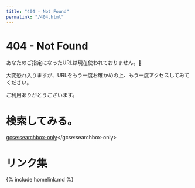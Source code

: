 ```yaml
---
title: "404 - Not Found"
permalink: "/404.html"
---
```

# 404 - Not Found
あなたのご指定になったURLは現在使われておりません。🐼

大変恐れ入りますが、URLをもう一度お確かめの上、もう一度アクセスしてみてください。

ご利用ありがとうございます。

# 検索してみる。
<script>
  (function() {
    var cx = 'partner-pub-7000200295725746:6924903527';
    var gcse = document.createElement('script');
    gcse.type = 'text/javascript';
    gcse.async = true;
    gcse.src = 'https://cse.google.com/cse.js?cx=' + cx;
    var s = document.getElementsByTagName('script')[0];
    s.parentNode.insertBefore(gcse, s);
  })();
</script>
<gcse:searchbox-only></gcse:searchbox-only>
# リンク集
{% include homelink.md %}
